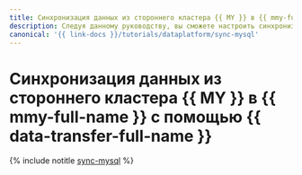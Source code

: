 ```yaml
---
title: Синхронизация данных из стороннего кластера {{ MY }} в {{ mmy-full-name }} с помощью {{ data-transfer-full-name }}
description: Следуя данному руководству, вы сможете настроить синхронизацию данных из стороннего кластера {{ MY }} в {{ mmy-full-name }} с помощью {{ data-transfer-full-name }}.
canonical: '{{ link-docs }}/tutorials/dataplatform/sync-mysql'
---
```


# Синхронизация данных из стороннего кластера {{ MY }} в {{ mmy-full-name }} с помощью {{ data-transfer-full-name }}


{% include notitle [sync-mysql](../../_tutorials/dataplatform/sync-mysql.md) %}
